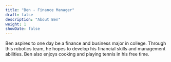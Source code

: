 ```yaml
---
title: "Ben - Finance Manager"
draft: false
description: "About Ben"
weight: 1
showDate: false
---
```


Ben aspires to one day be a finance and business major in college. Through this robotics team, he hopes to develop his financial skills and management abilities. Ben also enjoys cooking and playing tennis in his free time.
